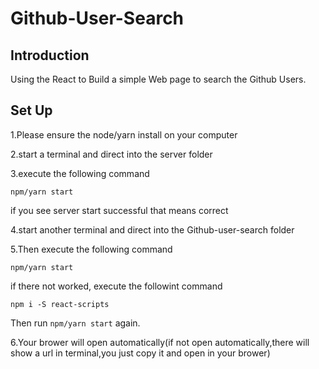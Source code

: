 # Github-User-Search

## Introduction
Using the React to Build a simple Web page to search the Github Users.

## Set Up

1.Please ensure the node/yarn install on your computer

2.start a terminal and direct into the server folder

3.execute the following command

```
npm/yarn start
```
if you see server start successful that means correct

4.start another terminal and direct into the Github-user-search folder

5.Then execute the following command

```
npm/yarn start
```

if there not worked, execute the followint command
```
npm i -S react-scripts
```
Then run `npm/yarn start` again.

6.Your brower will open automatically(if not open automatically,there will show a url in terminal,you just copy it and open in your brower)

